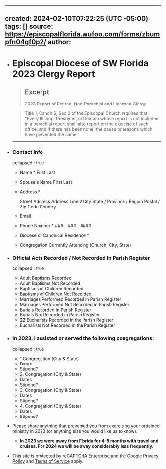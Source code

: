 - ---
  created: 2024-02-10T07:22:25 (UTC -05:00)
  tags: []
  source: https://episcopalflorida.wufoo.com/forms/zbumpfn04gf0p2/
  author: 
  ---
- # Episcopal Diocese of SW Florida 2023 Clergy Report
  
  > ## Excerpt
  > 2023 Report of Retired, Non-Parochial and Licensed Clergy
  
  > Title 1, Canon 6, Sec 2 of the Episcopal Church requires that "Every Bishop, Presbyter, or Deacon whose report is not included in a parochial report shall also report on the exercise of such office, and if there has been none, the cause or reasons which have prevented the same."
  
  ---
- ### Contact Info
  collapsed:: true
	- Name \* First Last
	- Spouse's Name First Last
	- Address \*
	    
	    Street Address Address Line 2 City State / Province / Region Postal / Zip Code Country
	- Email
	- Phone Number \* ### \- ### \- ####
	- Diocese of Canonical Residence \*
	- Congregation Currently Attending (Church, City, State)
- ### Official Acts Recorded / Not Recorded In Parish Register
  collapsed:: true
	- Adult Baptisms Recorded
	- Adult Baptisms Not Recorded
	- Baptisms of Children Recorded
	- Baptisms of Children Not Recorded
	- Marriages Performed Recorded in Parish Register
	- Marriages Performed Not Recorded in Parish Register
	- Burials Recorded in Parish Register
	- Burials Not Recorded in Parish Register
	- **22** Eucharists Recorded in the Parish Register
	- Eucharists Not Recorded in the Parish Register
- ### In 2023, I assisted or served the following congregations:
  collapsed:: true
	- 1.Congregation (City & State)
	- Dates
	- Stipend?
	- 2\. Congregation (City & State)
	- Dates
	- Stipend?
	- 3\. Congregation (City & State)
	- Dates
	- Stipend?
	- 4\. Congregation (City & State)
	- Dates
	- Stipend?
- Please share anything that prevented you from exercising your ordained ministry in 2023 (or anything else you would like us to know).
	- **In 2023 we were away from Florida for 4-5 months with travel and cruises. For 2024 we will be away considerably less frequently.**
- This site is protected by reCAPTCHA Enterprise and the Google [Privacy Policy](https://policies.google.com/privacy) and [Terms of Service](https://policies.google.com/terms) apply.